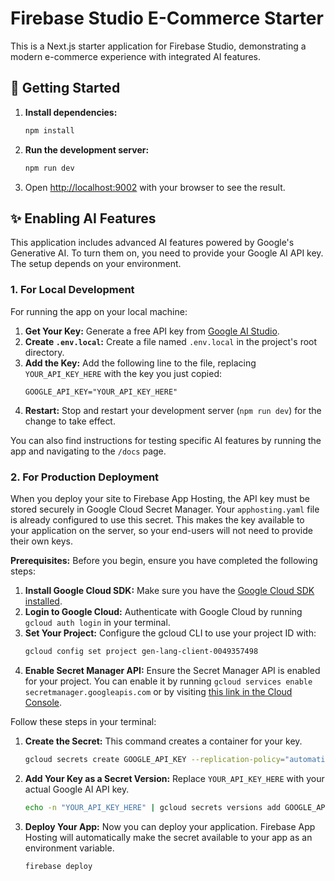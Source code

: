 
# Firebase Studio E-Commerce Starter

This is a Next.js starter application for Firebase Studio, demonstrating a modern e-commerce experience with integrated AI features.

## 🚀 Getting Started

1.  **Install dependencies:**
    ```bash
    npm install
    ```

2.  **Run the development server:**
    ```bash
    npm run dev
    ```

3.  Open [http://localhost:9002](http://localhost:9002) with your browser to see the result.

## ✨ Enabling AI Features

This application includes advanced AI features powered by Google's Generative AI. To turn them on, you need to provide your Google AI API key. The setup depends on your environment.

### 1. For Local Development

For running the app on your local machine:

1.  **Get Your Key:** Generate a free API key from [Google AI Studio](https://aistudio.google.com/app/apikey).
2.  **Create `.env.local`:** Create a file named `.env.local` in the project's root directory.
3.  **Add the Key:** Add the following line to the file, replacing `YOUR_API_KEY_HERE` with the key you just copied:
    ```env
    GOOGLE_API_KEY="YOUR_API_KEY_HERE"
    ```
4.  **Restart:** Stop and restart your development server (`npm run dev`) for the change to take effect.

You can also find instructions for testing specific AI features by running the app and navigating to the `/docs` page.

### 2. For Production Deployment

When you deploy your site to Firebase App Hosting, the API key must be stored securely in Google Cloud Secret Manager. Your `apphosting.yaml` file is already configured to use this secret. This makes the key available to your application on the server, so your end-users will not need to provide their own keys.

**Prerequisites:**
Before you begin, ensure you have completed the following steps:
1.  **Install Google Cloud SDK:** Make sure you have the [Google Cloud SDK installed](https://cloud.google.com/sdk/docs/install).
2.  **Login to Google Cloud:** Authenticate with Google Cloud by running `gcloud auth login` in your terminal.
3.  **Set Your Project:** Configure the gcloud CLI to use your project ID with:
    ```bash
    gcloud config set project gen-lang-client-0049357498
    ```
4.  **Enable Secret Manager API:** Ensure the Secret Manager API is enabled for your project. You can enable it by running `gcloud services enable secretmanager.googleapis.com` or by visiting [this link in the Cloud Console](https://console.cloud.google.com/apis/library/secretmanager.googleapis.com).

Follow these steps in your terminal:

1.  **Create the Secret:** This command creates a container for your key.
    ```bash
    gcloud secrets create GOOGLE_API_KEY --replication-policy="automatic"
    ```
2.  **Add Your Key as a Secret Version:** Replace `YOUR_API_KEY_HERE` with your actual Google AI API key.
    ```bash
    echo -n "YOUR_API_KEY_HERE" | gcloud secrets versions add GOOGLE_API_KEY --data-file=-
    ```
3.  **Deploy Your App:** Now you can deploy your application. Firebase App Hosting will automatically make the secret available to your app as an environment variable.
    ```bash
    firebase deploy
    ```
